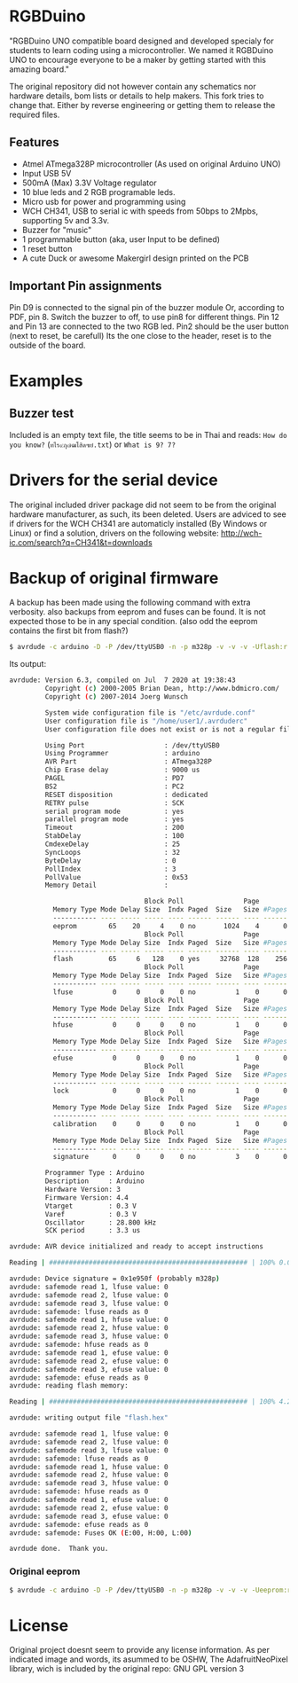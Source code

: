 # RGBDuino
"RGBDuino UNO compatible board designed and developed specialy for students to learn coding using a microcontroller. We named it RGBDuino UNO to encourage everyone to be a maker by getting started with this amazing board." 

The original repository did not however contain any schematics nor hardware details, bom lists or details to help makers.
This fork tries to change that. Either by reverse engineering or getting them to release the required files.

## Features
* Atmel ATmega328P microcontroller (As used on original Arduino UNO)
* Input USB 5V
* 500mA (Max) 3.3V Voltage regulator
* 10 blue leds and 2 RGB programable leds.
* Micro usb for power and programming using
* WCH CH341, USB to serial ic with speeds from 50bps to 2Mpbs, supporting 5v and 3.3v.
* Buzzer for "music"
* 1 programmable button (aka, user Input to be defined)
* 1 reset button
* A cute Duck or awesome Makergirl design printed on the PCB

## Important Pin assignments

Pin D9 is connected to the signal pin of the buzzer module
Or, according to PDF, pin 8. Switch the buzzer to off, to use pin8 for different things.
Pin 12 and Pin 13 are connected to the two RGB led.
Pin2 should be the user button (next to reset, be carefull) Its the one close to the header,
reset is to the outside of the board.

# Examples

## Buzzer test
Included is an empty text file, the title seems to be in Thai and reads:
``How do you know?`` (``ทไร๙ฦ๗ฒโสิด๚ย๋.txt``)
or ``What is 9? 7?``


# Drivers for the serial device

The original included driver package did not seem to be from the original hardware manufacturer, as such, its been deleted.
Users are adviced to see if drivers for the WCH CH341 are automaticly installed (By Windows or Linux) or find a solution, drivers on the following website:
http://wch-ic.com/search?q=CH341&t=downloads

# Backup of original firmware
A backup has been made using the following command with extra verbosity.
also backups from eeprom and fuses can be found. It is not expected those to be in any special condition.
(also odd the eeprom contains the first bit from flash?)

```bash
$ avrdude -c arduino -D -P /dev/ttyUSB0 -n -p m328p -v -v -v -Uflash:r:flash.hex:i
```
Its output:
```bash
avrdude: Version 6.3, compiled on Jul  7 2020 at 19:38:43
         Copyright (c) 2000-2005 Brian Dean, http://www.bdmicro.com/
         Copyright (c) 2007-2014 Joerg Wunsch

         System wide configuration file is "/etc/avrdude.conf"
         User configuration file is "/home/user1/.avrduderc"
         User configuration file does not exist or is not a regular file, skipping

         Using Port                    : /dev/ttyUSB0
         Using Programmer              : arduino
         AVR Part                      : ATmega328P
         Chip Erase delay              : 9000 us
         PAGEL                         : PD7
         BS2                           : PC2
         RESET disposition             : dedicated
         RETRY pulse                   : SCK
         serial program mode           : yes
         parallel program mode         : yes
         Timeout                       : 200
         StabDelay                     : 100
         CmdexeDelay                   : 25
         SyncLoops                     : 32
         ByteDelay                     : 0
         PollIndex                     : 3
         PollValue                     : 0x53
         Memory Detail                 :

                                  Block Poll               Page                       Polled
           Memory Type Mode Delay Size  Indx Paged  Size   Size #Pages MinW  MaxW   ReadBack
           ----------- ---- ----- ----- ---- ------ ------ ---- ------ ----- ----- ---------
           eeprom        65    20     4    0 no       1024    4      0  3600  3600 0xff 0xff
                                  Block Poll               Page                       Polled
           Memory Type Mode Delay Size  Indx Paged  Size   Size #Pages MinW  MaxW   ReadBack
           ----------- ---- ----- ----- ---- ------ ------ ---- ------ ----- ----- ---------
           flash         65     6   128    0 yes     32768  128    256  4500  4500 0xff 0xff
                                  Block Poll               Page                       Polled
           Memory Type Mode Delay Size  Indx Paged  Size   Size #Pages MinW  MaxW   ReadBack
           ----------- ---- ----- ----- ---- ------ ------ ---- ------ ----- ----- ---------
           lfuse          0     0     0    0 no          1    0      0  4500  4500 0x00 0x00
                                  Block Poll               Page                       Polled
           Memory Type Mode Delay Size  Indx Paged  Size   Size #Pages MinW  MaxW   ReadBack
           ----------- ---- ----- ----- ---- ------ ------ ---- ------ ----- ----- ---------
           hfuse          0     0     0    0 no          1    0      0  4500  4500 0x00 0x00
                                  Block Poll               Page                       Polled
           Memory Type Mode Delay Size  Indx Paged  Size   Size #Pages MinW  MaxW   ReadBack
           ----------- ---- ----- ----- ---- ------ ------ ---- ------ ----- ----- ---------
           efuse          0     0     0    0 no          1    0      0  4500  4500 0x00 0x00
                                  Block Poll               Page                       Polled
           Memory Type Mode Delay Size  Indx Paged  Size   Size #Pages MinW  MaxW   ReadBack
           ----------- ---- ----- ----- ---- ------ ------ ---- ------ ----- ----- ---------
           lock           0     0     0    0 no          1    0      0  4500  4500 0x00 0x00
                                  Block Poll               Page                       Polled
           Memory Type Mode Delay Size  Indx Paged  Size   Size #Pages MinW  MaxW   ReadBack
           ----------- ---- ----- ----- ---- ------ ------ ---- ------ ----- ----- ---------
           calibration    0     0     0    0 no          1    0      0     0     0 0x00 0x00
                                  Block Poll               Page                       Polled
           Memory Type Mode Delay Size  Indx Paged  Size   Size #Pages MinW  MaxW   ReadBack
           ----------- ---- ----- ----- ---- ------ ------ ---- ------ ----- ----- ---------
           signature      0     0     0    0 no          3    0      0     0     0 0x00 0x00

         Programmer Type : Arduino
         Description     : Arduino
         Hardware Version: 3
         Firmware Version: 4.4
         Vtarget         : 0.3 V
         Varef           : 0.3 V
         Oscillator      : 28.800 kHz
         SCK period      : 3.3 us

avrdude: AVR device initialized and ready to accept instructions

Reading | ################################################## | 100% 0.00s

avrdude: Device signature = 0x1e950f (probably m328p)
avrdude: safemode read 1, lfuse value: 0
avrdude: safemode read 2, lfuse value: 0
avrdude: safemode read 3, lfuse value: 0
avrdude: safemode: lfuse reads as 0
avrdude: safemode read 1, hfuse value: 0
avrdude: safemode read 2, hfuse value: 0
avrdude: safemode read 3, hfuse value: 0
avrdude: safemode: hfuse reads as 0
avrdude: safemode read 1, efuse value: 0
avrdude: safemode read 2, efuse value: 0
avrdude: safemode read 3, efuse value: 0
avrdude: safemode: efuse reads as 0
avrdude: reading flash memory:

Reading | ################################################## | 100% 4.21s

avrdude: writing output file "flash.hex"

avrdude: safemode read 1, lfuse value: 0
avrdude: safemode read 2, lfuse value: 0
avrdude: safemode read 3, lfuse value: 0
avrdude: safemode: lfuse reads as 0
avrdude: safemode read 1, hfuse value: 0
avrdude: safemode read 2, hfuse value: 0
avrdude: safemode read 3, hfuse value: 0
avrdude: safemode: hfuse reads as 0
avrdude: safemode read 1, efuse value: 0
avrdude: safemode read 2, efuse value: 0
avrdude: safemode read 3, efuse value: 0
avrdude: safemode: efuse reads as 0
avrdude: safemode: Fuses OK (E:00, H:00, L:00)

avrdude done.  Thank you.

```

### Original eeprom

```bash
$ avrdude -c arduino -D -P /dev/ttyUSB0 -n -p m328p -v -v -v -Ueeprom:r:eeprom.hex:i
```

# License
Original project doesnt seem to provide any license information.
As per indicated image and words, its asummed to be OSHW,
The AdafruitNeoPixel library, wich is included by the original repo:
GNU GPL version 3

